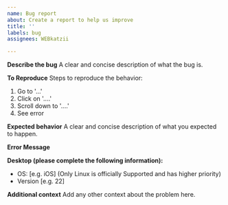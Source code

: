 ```yaml
---
name: Bug report
about: Create a report to help us improve
title: ''
labels: bug
assignees: WEBkatzii

---
```


**Describe the bug**
A clear and concise description of what the bug is.

**To Reproduce**
Steps to reproduce the behavior:
1. Go to '...'
2. Click on '....'
3. Scroll down to '....'
4. See error

**Expected behavior**
A clear and concise description of what you expected to happen.

**Error Message**

**Desktop (please complete the following information):**
 - OS: [e.g. iOS] (Only Linux is officially Supported and has higher priority)
 - Version [e.g. 22]

**Additional context**
Add any other context about the problem here.
